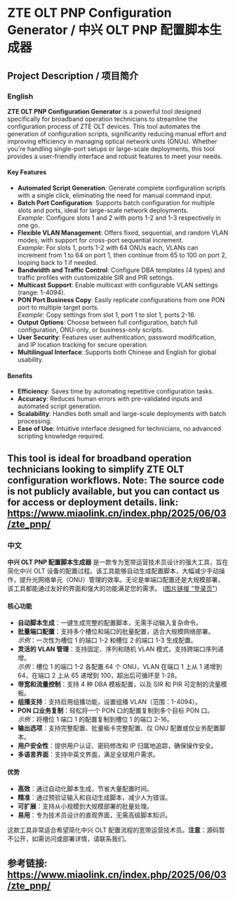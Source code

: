 # ZTE OLT PNP Configuration Generator / 中兴 OLT PNP 配置脚本生成器

## Project Description / 项目简介

### English

**ZTE OLT PNP Configuration Generator** is a powerful tool designed specifically for broadband operation technicians to streamline the configuration process of ZTE OLT devices. This tool automates the generation of configuration scripts, significantly reducing manual effort and improving efficiency in managing optical network units (ONUs). Whether you're handling single-port setups or large-scale deployments, this tool provides a user-friendly interface and robust features to meet your needs.

#### Key Features
- **Automated Script Generation**: Generate complete configuration scripts with a single click, eliminating the need for manual command input.
- **Batch Port Configuration**: Supports batch configuration for multiple slots and ports, ideal for large-scale network deployments.  
  *Example*: Configure slots 1 and 2 with ports 1-2 and 1-3 respectively in one go.
- **Flexible VLAN Management**: Offers fixed, sequential, and random VLAN modes, with support for cross-port sequential increment.  
  *Example*: For slots 1, ports 1-2 with 64 ONUs each, VLANs can increment from 1 to 64 on port 1, then continue from 65 to 100 on port 2, looping back to 1 if needed.
- **Bandwidth and Traffic Control**: Configure DBA templates (4 types) and traffic profiles with customizable SIR and PIR settings.
- **Multicast Support**: Enable multicast with configurable VLAN settings (range: 1-4094).
- **PON Port Business Copy**: Easily replicate configurations from one PON port to multiple target ports.  
  *Example*: Copy settings from slot 1, port 1 to slot 1, ports 2-16.
- **Output Options**: Choose between full configuration, batch full configuration, ONU-only, or business-only scripts.
- **User Security**: Features user authentication, password modification, and IP location tracking for secure operation.
- **Multilingual Interface**: Supports both Chinese and English for global usability.

#### Benefits
- **Efficiency**: Saves time by automating repetitive configuration tasks.
- **Accuracy**: Reduces human errors with pre-validated inputs and automated script generation.
- **Scalability**: Handles both small and large-scale deployments with batch processing.
- **Ease of Use**: Intuitive interface designed for technicians, no advanced scripting knowledge required.

This tool is ideal for broadband operation technicians looking to simplify ZTE OLT configuration workflows. **Note**: The source code is not publicly available, but you can contact us for access or deployment details.
link:
https://www.miaolink.cn/index.php/2025/06/03/zte_pnp/
---

### 中文

**中兴 OLT PNP 配置脚本生成器** 是一款专为宽带运营技术员设计的强大工具，旨在简化中兴 OLT 设备的配置过程。该工具能够自动生成配置脚本，大幅减少手动操作，提升光网络单元（ONU）管理的效率。无论是单端口配置还是大规模部署，该工具都能通过友好的界面和强大的功能满足您的需求。
([图片链接 "登录页"](https://github.com/miaolink/ZTE_OLT_PNP/blob/main/image1.png))
#### 核心功能
- **自动脚本生成**：一键生成完整的配置脚本，无需手动输入复杂命令。
- **批量端口配置**：支持多个槽位和端口的批量配置，适合大规模网络部署。  
  *示例*：一次性为槽位 1 的端口 1-2 和槽位 2 的端口 1-3 生成配置。
- **灵活的 VLAN 管理**：支持固定、序列和随机 VLAN 模式，支持跨端口序列递增。  
  *示例*：槽位 1 的端口 1-2 各配置 64 个 ONU，VLAN 在端口 1 上从 1 递增到 64，在端口 2 上从 65 递增到 100，超出后可循环至 1-28。
- **带宽和流量控制**：支持 4 种 DBA 模板配置，以及 SIR 和 PIR 可定制的流量模板。
- **组播支持**：支持启用组播功能，设置组播 VLAN（范围：1-4094）。
- **PON 口业务复制**：轻松将一个 PON 口的配置复制到多个目标 PON 口。  
  *示例*：将槽位 1 端口 1 的配置复制到槽位 1 的端口 2-16。
- **输出选项**：支持完整配置、批量板卡完整配置、仅 ONU 配置或仅业务配置脚本。
- **用户安全性**：提供用户认证、密码修改和 IP 归属地追踪，确保操作安全。
- **多语言界面**：支持中英文界面，满足全球用户需求。

#### 优势
- **高效**：通过自动化脚本生成，节省大量配置时间。
- **精准**：通过预验证输入和自动生成脚本，减少人为错误。
- **可扩展**：支持从小规模到大规模部署的批量处理。
- **易用**：专为技术员设计的直观界面，无需高级脚本知识。

这款工具非常适合希望简化中兴 OLT 配置流程的宽带运营技术员。**注意**：源码暂不公开，如需访问或部署详情，请联系我们。

参考链接:
https://www.miaolink.cn/index.php/2025/06/03/zte_pnp/
---
